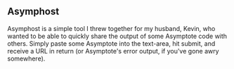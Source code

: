 ## Asymphost

Asymphost is a simple tool I threw together for my husband, Kevin, who wanted to be able to quickly share the output of some Asymptote code with others. Simply paste some Asymptote into the text-area, hit submit, and receive a URL in return (or Asymptote's error output, if you've gone awry somewhere).
